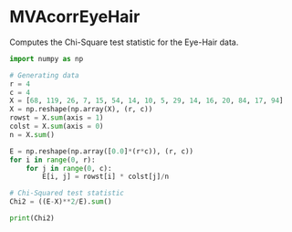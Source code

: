 # MVAcorrEyeHair
Computes the Chi-Square test statistic for the Eye-Hair data.

```python
import numpy as np

# Generating data
r = 4
c = 4
X = [68, 119, 26, 7, 15, 54, 14, 10, 5, 29, 14, 16, 20, 84, 17, 94]
X = np.reshape(np.array(X), (r, c))
rowst = X.sum(axis = 1)
colst = X.sum(axis = 0)
n = X.sum()

E = np.reshape(np.array([0.0]*(r*c)), (r, c))
for i in range(0, r):
    for j in range(0, c):
        E[i, j] = rowst[i] * colst[j]/n

# Chi-Squared test statistic
Chi2 = ((E-X)**2/E).sum()

print(Chi2)
```